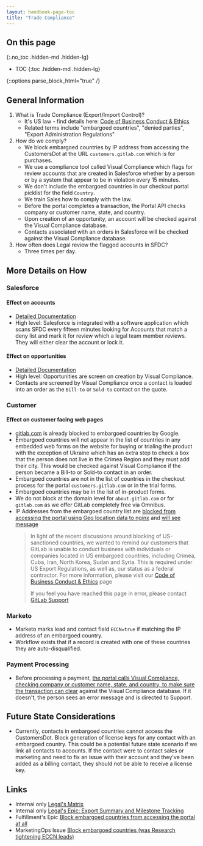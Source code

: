 ```yaml
---
layout: handbook-page-toc
title: "Trade Compliance"
---
```


## On this page
{:.no_toc .hidden-md .hidden-lg}

- TOC
{:toc .hidden-md .hidden-lg}

{::options parse_block_html="true" /}

## General Information

1. What is Trade Compliance (Export/Import Control)?
    - It's US law - find details here: [Code of Business Conduct & Ethics](/handbook/legal/gitlab-code-of-business-conduct-and-ethics/)
    - Related terms include "embargoed countries", "denied parties", "Export Administration Regulations"
1. How do we comply?
    - We block embargoed countries by IP address from accessing the CustomersDot at the URL `customers.gitlab.com` which is for purchases.
    - We use a compliance tool called Visual Compliance which flags for review accounts that are created in Salesforce whether by a person or by a system that appear to be in violation every 15 minutes.
    - We don't include the embargoed countries in our checkout portal picklist for the field `Country`.
    - We train Sales how to comply with the law.
    - Before the portal completes a transaction, the Portal API checks company or customer name, state, and country.
    - Upon creation of an opportunity, an account will be checked against the Visual Compliance database.
    - Contacts associated with an orders in Salesforce will be checked against the Visual Compliance database.
1. How often does Legal review the flagged accounts in SFDC?
    - Three times per day.

## More Details on How

### Salesforce

#### Effect on accounts

- [Detailed Documentation](/handbook/sales/field-operations/order-processing/)
- High level: Salesforce is integrated with a software application which scans SFDC every fifteen minutes looking for Accounts that match a deny list and mark it for review which a legal team member reviews.
    They will either clear the account or lock it.

#### Effect on opportunities

- [Detailed Documentation](/handbook/sales/field-operations/gtm-resources/#locking-opportunities-as-a-result-of-their-at-risk-potential)
- High level: Opportunities are screen on creation by Visual Compliance.
- Contacts are screened by Visual Compliance once a contact is loaded into an order as the `Bill-to` or `Sold-to` contact on the quote.

### Customer

#### Effect on customer facing web pages

- [gitlab.com](https://gitlab.com/) is already blocked to embargoed countries by Google.
- Embargoed countries will not appear in the list of countries in any embedded web forms on the website for buying or trialing the product with the exception of Ukraine which has an extra step to check a box that the person does not live in the Crimea Region and they must add their city. This would be checked against Visual Compliance if the person became a Bill-to or Sold-to contact in an order.
- Embargoed countries are not in the list of countries in the checkout process for the portal `customers.gitlab.com` or in the trial forms.
- Embargoed countries may be in the list of in-product forms.
- We do not block at the domain level for `about.gitlab.com` or for `gitlab.com` as we offer GitLab completely free via Omnibus.
- IP Addresses from the embargoed country list are [blocked from accessing the portal using Geo location data to nginx](https://gitlab.com/gitlab-com/gl-infra/infrastructure/issues/7439) and [will see message](https://gitlab.com/gitlab-org/customers-gitlab-com/issues/600)
    > In light of the recent discussions around blocking of US-sanctioned countries, we wanted to remind our customers that GitLab is unable to conduct business with individuals or companies located in US embargoed countries, including Crimea, Cuba, Iran, North Korea, Sudan and Syria.
    > This is required under US Export Regulations, as well as, our status as a federal contractor.
    > For more information, please visit our [Code of Business Conduct & Ethics](/handbook/legal/gitlab-code-of-business-conduct-and-ethics) page
    >
    > If you feel you have reached this page in error, please contact [GitLab Support](https://support.gitlab.com/hc/en-us)

### Marketo

- Marketo marks lead and contact field `ECCN=true` if matching the IP address of an embargoed country.
- Workflow exists that if a record is created with one of these countries they are auto-disqualified.

### Payment Processing

- Before processing a payment, [the portal calls Visual Compliance, checking company or customer name, state, and country, to make sure the transaction can clear](https://gitlab.com/gitlab-org/customers-gitlab-com/merge_requests/377) against the Visual Compliance database.
    If it doesn't, the person sees an error message and is directed to Support.

## Future State Considerations

- Currently, contacts in embargoed countries cannot access the CustomersDot.
    Block generation of license keys for any contact with an embargoed country.
    This could be a potential future state scenario if we link all contacts to accounts.
    If the contact were to contact sales or marketing and need to fix an issue with their account and they've been added as a billing contact, they should not be able to receive a license key.

## Links

- Internal only [Legal's Matrix](https://docs.google.com/spreadsheets/d/1MW7Djn4CsxKLk643eh2PI0yMIf4FjG15gMZftNMLe0Q/edit#gid=500140507)
- Internal only [Legal's Epic: Export Summary and Milestone Tracking](https://gitlab.com/groups/gitlab-com/-/epics/121)
- Fulfillment's Epic [Block embargoed countries from accessing the portal at all](https://gitlab.com/gitlab-org/customers-gitlab-com/issues/600)
- MarketingOps Issue [Block embargoed countries (was Research tightening ECCN leads)](https://gitlab.com/gitlab-com/marketing/marketing-operations/issues/794)
